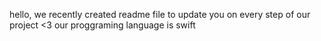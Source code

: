 hello, we recently created readme file to update you on every step of our project <3
our proggraming language is swift

